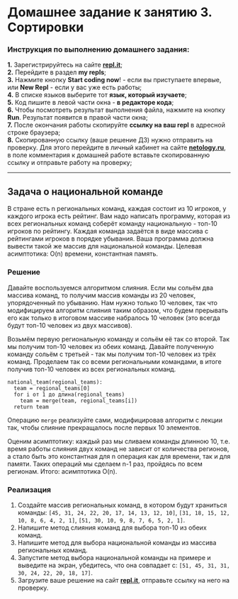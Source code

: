 # Домашнее задание к занятию 3. Сортировки
### Инструкция по выполнению домашнего задания:
**1.** Зарегистрируйтесь на сайте **[repl.it](https://repl.it/)**;<br>
**2.** Перейдите в раздел **my repls**;<br>
**3.** Нажмите кнопку **Start coding now**! - если вы приступаете впервые, или **New Repl** - если у вас уже есть работы;<br>
**4.** В списке языков выберите тот **язык, который изучаете**;<br>
**5.** Код пишите в левой части окна - **в редакторе кода**;<br>
**6.** Чтобы посмотреть результат выполнения файла, нажмите на кнопку **Run**. Результат появится в правой части окна;<br>
**7.** После окончания работы скопируйте **ссылку на ваш repl** в адресной строке браузера;<br>
**8.** Скопированную ссылку (ваше решение ДЗ) нужно отправить на проверку. Для этого перейдите в личный кабинет на сайте **[netology.ru](netology.ru)**, в поле комментария к домашней работе вставьте скопированную ссылку и отправьте работу на проверку;

------------

## Задача о национальной команде

В стране есть n региональных команд, каждая состоит из 10 игроков, у каждого игрока есть рейтинг. Вам надо написать программу, которая из всех региональных команд соберёт команду национальную - топ-10 игроков по рейтингу. Каждая команда задаётся в виде массива с рейтингами игроков в порядке убывания. Ваша программа должна вывести такой же массив для национальной команды. Целевая асимптотика: O(n) времени, константная память.

### Решение
Давайте воспользуемся алгоритмом слияния. Если мы сольём два массива команд, то получим массив команды из 20 человек, упорядоченный по убыванию. Нам нужно только 10 человек, так что модифицируем алгоритм слияния таким образом, что будем прерывать его как только в итоговом массиве набралось 10 человек (это всегда будут топ-10 человек из двух массивов).

Возьмём первую региональную команду и сольём её так со второй. Так мы получим топ-10 человек из обеих команд. Давайте полученную команду сольём с третьей - так мы получим топ-10 человек из трёх команд. Проделаем так со всеми региональными командами, в итоге получив топ-10 человек из всех региональных команд.

```
national_team(regional_teams):
  team = regional_teams[0]
  for i от 1 до длина(regional_teams)
    team = merge(team, regional_teams[i])
  return team
```

Операцию `merge` реализуйте сами, модифицировав алгоритм с лекции так, чтобы слияние прекращалось после первых 10 элементов.

Оценим асимптотику: каждый раз мы сливаем команды длинною 10, т.е. время работы слияния двух команд не зависит от количества регионов, а стало быть это константная для n операция как для времени, так и для памяти. Таких операций мы сделаем n-1 раз, пройдясь по всем регионам. Итого: асимптотика O(n).

### Реализация
1. Создайте массив региональных команд, в котором будут храниться команды: `[45, 31, 24, 22, 20, 17, 14, 13, 12, 10]`, `[31, 18, 15, 12, 10, 8, 6, 4, 2, 1]`, `[51, 30, 10, 9, 8, 7, 6, 5, 2, 1]`.
2. Напишите метод слияния команд для выбора топ-10 из обеих команд.
3. Напишите метод для выбора национальной команды из массива региональных команд.
4. Запустите метод выбора национальной команды на примере и выведите на экран, убедитесь, что она совпадает с: `[51, 45, 31, 31, 30, 24, 22, 20, 18, 17]`.
5. Загрузите ваше решение на сайт **[repl.it](https://repl.it/)**, отправьте ссылку на него на проверку.
